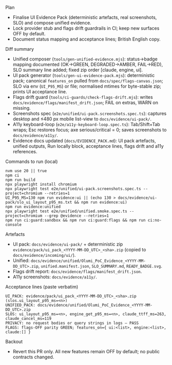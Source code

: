 Plan

- Finalise UI Evidence Pack (deterministic artefacts, real screenshots, SLO) and compose unified evidence.
- Lock provider stub and flags drift guardrails in CI; keep new surfaces OFF by default.
- Document status mapping and acceptance lines; British English copy.

Diff summary

- Unified composer (`tools/gen-unified-evidence.mjs`): status→badge mapping documented (OK→GREEN, DEGRADED→AMBER, FAIL→RED), SLO summary line added; fixed zip order [claude, engine, ui].
- UI pack generator (`tools/gen-ui-evidence-pack.mjs`): deterministic pack; canonical `features_on` pulled from `docs/spec/flags-canvas.json`; SLO via env (`UI_P95_MS`) or file; normalised mtimes for byte-stable zip; prints UI acceptance line.
- Flags drift guard (`tools/ci-guards/check-flags-drift.mjs`): writes `docs/evidence/flags/manifest_drift.json`; FAIL on extras, WARN on missing.
- Screenshots spec (`e2e/unified/ui-pack.screenshots.spec.ts`): captures desktop and ≤480 px mobile list-view to `docs/evidence/ui-pack/`.
- A11y keyboard-loop (`e2e/a11y-keyboard-loop.spec.ts`): Tab/Shift+Tab wraps; Esc restores focus; axe serious/critical = 0; saves screenshots to `docs/evidence/a11y/`.
- Evidence docs updated (`docs/EVIDENCE_PACK.md`): UI pack artefacts, unified outputs, Run locally block, acceptance lines, flags drift and a11y references.

Commands to run (local)

```
nvm use 20 || true
npm ci
npm run build
npx playwright install chromium
npx playwright test e2e/unified/ui-pack.screenshots.spec.ts --project=chromium --retries=1
UI_P95_MS=130 npm run evidence:ui || (echo 130 > docs/evidence/ui-pack/slo_ui_layout_p95_ms.txt && npm run evidence:ui)
npm run evidence:unified
npx playwright test e2e/unified/unified.smoke.spec.ts --project=chromium --grep @evidence --retries=1
npm run ci:guard:sandbox && npm run ci:guard:flags && npm run ci:no-console
```

Artefacts

- UI pack: `docs/evidence/ui-pack/` + deterministic zip `evidence/pack/ui_pack_<YYYY-MM-DD_UTC>_<sha>.zip` (copied to `docs/evidence/incoming/ui/`).
- Unified: `docs/evidence/unified/Olumi_PoC_Evidence_<YYYY-MM-DD_UTC>.zip`, `unified.manifest.json`, `SLO_SUMMARY.md`, `READY_BADGE.svg`.
- Flags drift report: `docs/evidence/flags/manifest_drift.json`.
- A11y screenshots: `docs/evidence/a11y/`.

Acceptance lines (paste verbatim)

```
UI_PACK: evidence/pack/ui_pack_<YYYY-MM-DD_UTC>_<sha>.zip (slos.ui_layout_p95_ms=<n>)
UNIFIED_PACK: docs/evidence/unified/Olumi_PoC_Evidence_<YYYY-MM-DD_UTC>.zip
SLOS: ui_layout_p95_ms=<n>, engine_get_p95_ms=<n>, claude_ttff_ms=263, claude_cancel_ms=119
PRIVACY: no request bodies or query strings in logs — PASS
FLAGS: flags-OFF parity GREEN; features_on={ ui:<list>, engine:<list>, claude:[] }
```

Backout

- Revert this PR only. All new features remain OFF by default; no public contracts changed.
